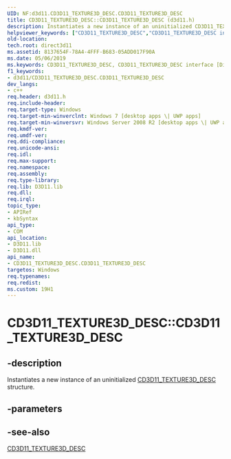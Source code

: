 ```yaml
---
UID: NF:d3d11.CD3D11_TEXTURE3D_DESC.CD3D11_TEXTURE3D_DESC
title: CD3D11_TEXTURE3D_DESC::CD3D11_TEXTURE3D_DESC (d3d11.h)
description: Instantiates a new instance of an uninitialized CD3D11_TEXTURE3D_DESC structure.
helpviewer_keywords: ["CD3D11_TEXTURE3D_DESC","CD3D11_TEXTURE3D_DESC interface [Direct3D 11]","CD3D11_TEXTURE3D_DESC method","CD3D11_TEXTURE3D_DESC method [Direct3D 11]","CD3D11_TEXTURE3D_DESC method [Direct3D 11]","CD3D11_TEXTURE3D_DESC interface","CD3D11_TEXTURE3D_DESC.CD3D11_TEXTURE3D_DESC","CD3D11_TEXTURE3D_DESC::CD3D11_TEXTURE3D_DESC","CD3D11_TEXTURE3D_DESC::CD3D11_TEXTURE3D_DESC(const D3D11_TEXTURE3D_DESC&)","d3d11/CD3D11_TEXTURE3D_DESC::CD3D11_TEXTURE3D_DESC","direct3d11.cd3d11_texture3d_desc_cd3d11_texture3d_desc_d3d11_texture3d_desc_"]
old-location: 
tech.root: direct3d11
ms.assetid: 8137654F-78A4-4FFF-B683-05ADD017F90A
ms.date: 05/06/2019
ms.keywords: CD3D11_TEXTURE3D_DESC, CD3D11_TEXTURE3D_DESC interface [Direct3D 11],CD3D11_TEXTURE3D_DESC method, CD3D11_TEXTURE3D_DESC method [Direct3D 11], CD3D11_TEXTURE3D_DESC method [Direct3D 11],CD3D11_TEXTURE3D_DESC interface, CD3D11_TEXTURE3D_DESC.CD3D11_TEXTURE3D_DESC, CD3D11_TEXTURE3D_DESC::CD3D11_TEXTURE3D_DESC, CD3D11_TEXTURE3D_DESC::CD3D11_TEXTURE3D_DESC(const D3D11_TEXTURE3D_DESC&), d3d11/CD3D11_TEXTURE3D_DESC::CD3D11_TEXTURE3D_DESC, direct3d11.cd3d11_texture3d_desc_cd3d11_texture3d_desc_d3d11_texture3d_desc_
f1_keywords:
- d3d11/CD3D11_TEXTURE3D_DESC.CD3D11_TEXTURE3D_DESC
dev_langs:
- c++
req.header: d3d11.h
req.include-header: 
req.target-type: Windows
req.target-min-winverclnt: Windows 7 [desktop apps \| UWP apps]
req.target-min-winversvr: Windows Server 2008 R2 [desktop apps \| UWP apps]
req.kmdf-ver: 
req.umdf-ver: 
req.ddi-compliance: 
req.unicode-ansi: 
req.idl: 
req.max-support: 
req.namespace: 
req.assembly: 
req.type-library: 
req.lib: D3D11.lib
req.dll: 
req.irql: 
topic_type:
- APIRef
- kbSyntax
api_type:
- COM
api_location:
- D3D11.lib
- D3D11.dll
api_name:
- CD3D11_TEXTURE3D_DESC.CD3D11_TEXTURE3D_DESC
targetos: Windows
req.typenames: 
req.redist: 
ms.custom: 19H1
---
```


# CD3D11_TEXTURE3D_DESC::CD3D11_TEXTURE3D_DESC

## -description

Instantiates a new instance of an uninitialized <a href="https://docs.microsoft.com/previous-versions/windows/desktop/legacy/jj151706(v=vs.85)">CD3D11_TEXTURE3D_DESC</a> structure.

## -parameters

## -see-also

<a href="https://docs.microsoft.com/previous-versions/windows/desktop/legacy/jj151706(v=vs.85)">CD3D11_TEXTURE3D_DESC</a>
